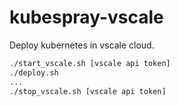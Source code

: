 # kubespray-vscale

Deploy kubernetes in vscale cloud.

```bash
./start_vscale.sh [vscale api token]
./deploy.sh
...
./stop_vscale.sh [vscale api token]
```